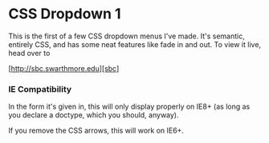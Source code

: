 CSS Dropdown 1
========================

This is the first of a few CSS dropdown menus I've made. It's semantic, entirely CSS, and has some neat features like fade in and out. To view it live, head over to

[http://sbc.swarthmore.edu][sbc]

[sbc]: http://sbc.swarthmore.edu/  "Student Groups of Swarthmore College"

### IE Compatibility

In the form it's given in, this will only display properly on IE8+ (as long as you declare a doctype, which you should, anyway).

If you remove the CSS arrows, this will work on IE6+.